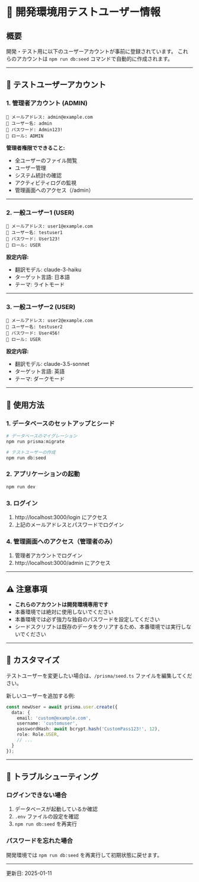 # 🔑 開発環境用テストユーザー情報

## 概要
開発・テスト用に以下のユーザーアカウントが事前に登録されています。
これらのアカウントは `npm run db:seed` コマンドで自動的に作成されます。

---

## 👤 テストユーザーアカウント

### 1. 管理者アカウント (ADMIN)
```
📧 メールアドレス: admin@example.com
👤 ユーザー名: admin
🔐 パスワード: Admin123!
🔰 ロール: ADMIN
```

**管理者権限でできること:**
- 全ユーザーのファイル閲覧
- ユーザー管理
- システム統計の確認
- アクティビティログの監視
- 管理画面へのアクセス（/admin）

---

### 2. 一般ユーザー1 (USER)
```
📧 メールアドレス: user1@example.com
👤 ユーザー名: testuser1
🔐 パスワード: User123!
🔰 ロール: USER
```

**設定内容:**
- 翻訳モデル: claude-3-haiku
- ターゲット言語: 日本語
- テーマ: ライトモード

---

### 3. 一般ユーザー2 (USER)
```
📧 メールアドレス: user2@example.com
👤 ユーザー名: testuser2
🔐 パスワード: User456!
🔰 ロール: USER
```

**設定内容:**
- 翻訳モデル: claude-3.5-sonnet
- ターゲット言語: 英語
- テーマ: ダークモード

---

## 🚀 使用方法

### 1. データベースのセットアップとシード
```bash
# データベースのマイグレーション
npm run prisma:migrate

# テストユーザーの作成
npm run db:seed
```

### 2. アプリケーションの起動
```bash
npm run dev
```

### 3. ログイン
1. http://localhost:3000/login にアクセス
2. 上記のメールアドレスとパスワードでログイン

### 4. 管理画面へのアクセス（管理者のみ）
1. 管理者アカウントでログイン
2. http://localhost:3000/admin にアクセス

---

## ⚠️ 注意事項

- **これらのアカウントは開発環境専用です**
- 本番環境では絶対に使用しないでください
- 本番環境では必ず強力な独自のパスワードを設定してください
- シードスクリプトは既存のデータをクリアするため、本番環境では実行しないでください

---

## 🔧 カスタマイズ

テストユーザーを変更したい場合は、`/prisma/seed.ts` ファイルを編集してください。

新しいユーザーを追加する例:
```typescript
const newUser = await prisma.user.create({
  data: {
    email: 'custom@example.com',
    username: 'customuser',
    passwordHash: await bcrypt.hash('CustomPass123!', 12),
    role: Role.USER,
    // ...
  }
});
```

---

## 📝 トラブルシューティング

### ログインできない場合
1. データベースが起動しているか確認
2. `.env` ファイルの設定を確認
3. `npm run db:seed` を再実行

### パスワードを忘れた場合
開発環境では `npm run db:seed` を再実行して初期状態に戻せます。

---

更新日: 2025-01-11